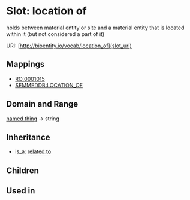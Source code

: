# Slot: location of


holds between material entity or site and a material entity that is located within it (but not considered a part of it)

URI: [http://bioentity.io/vocab/location_of](slot_uri)
## Mappings

 * [RO:0001015](http://purl.obolibrary.org/obo/RO_0001015)
 * [SEMMEDDB:LOCATION_OF](http://purl.obolibrary.org/obo/SEMMEDDB_LOCATION_OF)
## Domain and Range

[named thing](NamedThing.md) -> string
## Inheritance

 *  is_a: [related to](related_to.md)
## Children

## Used in

